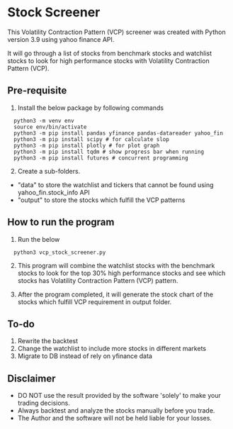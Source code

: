 # Stock Screener

This Volatility Contraction Pattern (VCP) screener was created with Python version 3.9 using yahoo finance API.

It will go through a list of stocks from benchmark stocks and watchlist stocks to look for high performance stocks with Volatility Contraction Pattern (VCP).

## Pre-requisite

1. Install the below package by following commands

```
  python3 -m venv env
  source env/bin/activate
  python3 -m pip install pandas yfinance pandas-datareader yahoo_fin
  python3 -m pip install scipy # for calculate slop
  python3 -m pip install plotly # for plot graph
  python3 -m pip install tqdm # show progress bar when running
  python3 -m pip install futures # concurrent programming

```

2. Create a sub-folders.  
 - "data" to store the watchlist and tickers that cannot be found using yahoo_fin.stock_info API
 - "output" to store the stocks which fulfill the VCP patterns

## How to run the program

1. Run the below

```
  python3 vcp_stock_screener.py 

```

2. This program will combine the watchlist stocks with the benchmark stocks to look for the top 30% high performance stocks and see which stocks has Volatility Contraction Pattern (VCP) pattern. 

3. After the program completed, it will generate the stock chart of the stocks which fulfill VCP requirement in output folder. 

## To-do
1. Rewrite the backtest
2. Change the watchlist to include more stocks in different markets
3. Migrate to DB instead of rely on yfinance data

## Disclaimer
- DO NOT use the result provided by the software 'solely' to make your trading decisions.
- Always backtest and analyze the stocks manually before you trade.
- The Author and the software will not be held liable for your losses.
